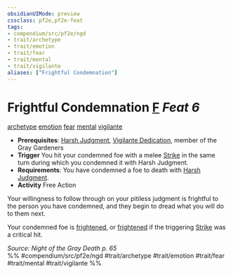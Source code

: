 ```yaml
---
obsidianUIMode: preview
cssclass: pf2e,pf2e-feat
tags:
- compendium/src/pf2e/ngd
- trait/archetype
- trait/emotion
- trait/fear
- trait/mental
- trait/vigilante
aliases: ["Frightful Condemnation"]
---
```

# Frightful Condemnation  [F](chapter-9-playing-the-game.md#Actions "Free Action") *Feat 6*  
[archetype](archetype.md "Archetype Feat Trait")  [emotion](emotion.md "Emotion Effect Trait")  [fear](Reference/Rules/Traits/fear.md "Fear Effect Trait")  [mental](mental.md "Mental Effect Trait")  [vigilante](Reference/Rules/Traits/vigilante-apg.md "Vigilante Feat Trait")  

- **Prerequisites**: [Harsh Judgment](harsh-judgment-ngd.md), [Vigilante Dedication](vigilante-dedication-apg.md), member of the Gray Gardeners
- **Trigger** You hit your condemned foe with a melee [Strike](strike.md) in the same turn during which you condemned it with Harsh Judgment.
- **Requirements**: You have condemned a foe to death with [Harsh Judgment](harsh-judgment-ngd.md).
- **Activity** Free Action

Your willingness to follow through on your pitiless judgment is frightful to the person you have condemned, and they begin to dread what you will do to them next.

Your condemned foe is [frightened](conditions.md#Frightened), or [frightened](conditions.md#Frightened) if the triggering [Strike](strike.md) was a critical hit.

*Source: Night of the Gray Death p. 65*  
%% #compendium/src/pf2e/ngd #trait/archetype #trait/emotion #trait/fear #trait/mental #trait/vigilante %%